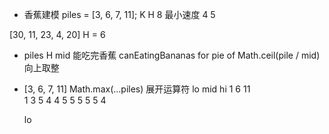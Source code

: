 - 香蕉建模 
piles = [3, 6, 7, 11];
K      H   8 
最小速度 4  5

[30, 11, 23, 4, 20]  H = 6

- piles H  mid 
  能吃完香蕉 canEatingBananas
  for pie of
  Math.ceil(pile / mid) 向上取整
- [3, 6, 7, 11]
Math.max(...piles) 展开运算符
  lo        mid         hi
  1          6           11  
  1          3           5
  4          4            5
  5          5            5
  5                       4

  lo 